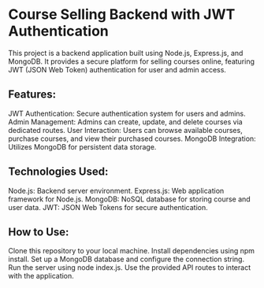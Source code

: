 # Course Selling Backend with JWT Authentication
This project is a backend application built using Node.js, Express.js, and MongoDB. It provides a secure platform for selling courses online, featuring JWT (JSON Web Token) authentication for user and admin access.

## Features:
JWT Authentication: Secure authentication system for users and admins.
Admin Management: Admins can create, update, and delete courses via dedicated routes.
User Interaction: Users can browse available courses, purchase courses, and view their purchased courses.
MongoDB Integration: Utilizes MongoDB for persistent data storage.
## Technologies Used:
Node.js: Backend server environment.
Express.js: Web application framework for Node.js.
MongoDB: NoSQL database for storing course and user data.
JWT: JSON Web Tokens for secure authentication.
## How to Use:
Clone this repository to your local machine.
Install dependencies using npm install.
Set up a MongoDB database and configure the connection string.
Run the server using node index.js.
Use the provided API routes to interact with the application.
